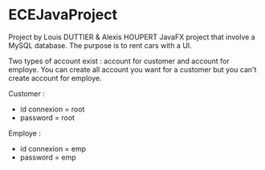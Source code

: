 # ECEJavaProject
Project by Louis DUTTIER & Alexis HOUPERT
JavaFX project that involve a MySQL database. The purpose is to rent cars with a UI.

Two types of account exist : account for customer and account for employe.
You can create all account you want for a customer but you can't create account for employe.

Customer : 
- id connexion = root
- password = root

Employe :
- id connexion = emp
- password = emp
